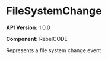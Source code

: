 # FileSystemChange

**API Version:** 1.0.0

**Component:** RebelCODE

Represents a file system change event

